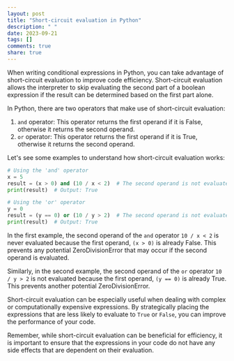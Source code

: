 ```yaml
---
layout: post
title: "Short-circuit evaluation in Python"
description: " "
date: 2023-09-21
tags: []
comments: true
share: true
---
```


When writing conditional expressions in Python, you can take advantage of short-circuit evaluation to improve code efficiency. Short-circuit evaluation allows the interpreter to skip evaluating the second part of a boolean expression if the result can be determined based on the first part alone.

In Python, there are two operators that make use of short-circuit evaluation:

1. `and` operator: This operator returns the first operand if it is False, otherwise it returns the second operand.
2. `or` operator: This operator returns the first operand if it is True, otherwise it returns the second operand.

Let's see some examples to understand how short-circuit evaluation works:

```python
# Using the 'and' operator
x = 5
result = (x > 0) and (10 / x < 2)  # The second operand is not evaluated
print(result)  # Output: True

# Using the 'or' operator
y = 0
result = (y == 0) or (10 / y > 2)  # The second operand is not evaluated
print(result)  # Output: True
```

In the first example, the second operand of the `and` operator `10 / x < 2` is never evaluated because the first operand, `(x > 0)` is already False. This prevents any potential ZeroDivisionError that may occur if the second operand is evaluated.

Similarly, in the second example, the second operand of the `or` operator `10 / y > 2` is not evaluated because the first operand, `(y == 0)` is already True. This prevents another potential ZeroDivisionError.

Short-circuit evaluation can be especially useful when dealing with complex or computationally expensive expressions. By strategically placing the expressions that are less likely to evaluate to `True` or `False`, you can improve the performance of your code.

Remember, while short-circuit evaluation can be beneficial for efficiency, it is important to ensure that the expressions in your code do not have any side effects that are dependent on their evaluation.